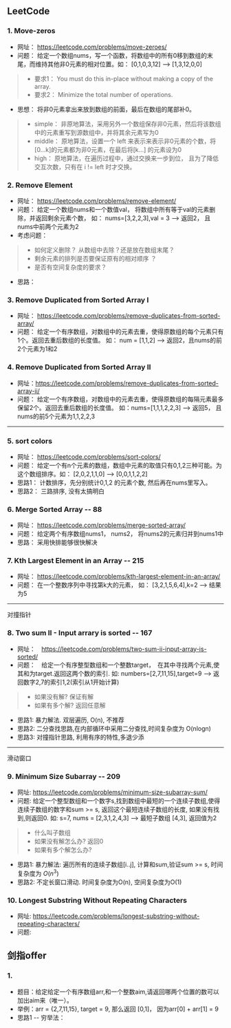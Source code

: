 


## LeetCode

### 1. Move-zeros

- 网址： https://leetcode.com/problems/move-zeroes/
- 问题： 给定一个数组nums，写一个函数，将数组中的所有0移到数组的末尾，而维持其他非0元素的相对位置。如： [0,1,0,3,12] --> [1,3,12,0,0]
> - 要求1： You must do this in-place without making a copy of the array.
> - 要求2： Minimize the total number of operations.


- 思想： 将非0元素拿出来放到数组的前面，最后在数组的尾部补0。
> - simple： 非原地算法，采用另外一个数组保存非0元素，然后将该数组中的元素重写到源数组中，并将其余元素写为0
> - middle： 原地算法，设置一个 left 来表示来表示非0元素的个数，将[0...k]的元素都为非0元素，在最后将[k...] 的元素设为0
> - high： 原地算法，在遍历过程中，通过交换来一步到位， 且为了降低交互次数，只有在 i != left 时才交换。


### 2. Remove Element

- 网址： https://leetcode.com/problems/remove-element/
- 问题： 给定一个数组nums和一个数值val， 将数组中所有等于val的元素删除，并返回剩余元素个数， 如： nums=[3,2,2,3],val = 3 --> 返回2， 且nums中前两个元素为2
- 考虑问题：
> - 如何定义删除？ 从数组中去除？还是放在数组末尾？
> - 剩余元素的排列是否要保证原有的相对顺序 ？
> - 是否有空间复杂度的要求？

- 思路： 

### 3. Remove Duplicated from Sorted Array I

- 网址： https://leetcode.com/problems/remove-duplicates-from-sorted-array/
- 问题： 给定一个有序数组，对数组中的元素去重，使得原数组的每个元素只有1个。返回去重后数组的长度值。 如： num = [1,1,2] --> 返回2，且nums的前2个元素为1和2


### 4. Remove Duplicated from Sorted Array II

- 网址：https://leetcode.com/problems/remove-duplicates-from-sorted-array-ii/
- 问题： 给定一个有序数组，对数组中的元素去重，使得原数组的每隔元素最多保留2个。返回去重后数组的长度值。 如：nums=[1,1,1,2,2,3] --> 返回5， 且nums的前5个元素为1,1,2,2,3

---

### 5. sort colors

- 网址： https://leetcode.com/problems/sort-colors/
- 问题： 给定一个有n个元素的数组，数组中元素的取值只有0,1,2三种可能。为这个数组排序。如： [2,0,2,1,1,0] --> [0,0,1,1,2,2]
- 思路1： 计数排序，先分别统计0,1,2 的元素个数, 然后再在nums里写入。
- 思路2： 三路排序, 没有太搞明白


### 6. Merge Sorted Array  -- 88

- 网址： https://leetcode.com/problems/merge-sorted-array/
- 问题： 给定两个有序数组nums1， nums2， 将nums2的元素归并到nums1中
- 思路： 采用快排能够很快解决


### 7. Kth Largest Element in an Array -- 215

- 网址： https://leetcode.com/problems/kth-largest-element-in-an-array/
- 问题： 在一个整数序列中寻找第k大的元素， 如： [3,2,1,5,6,4],k=2 --> 结果为5

--- 

对撞指针

### 8. Two sum II - Input arrary is sorted  -- 167

- 网址：　https://leetcode.com/problems/two-sum-ii-input-array-is-sorted/
- 问题：　给定一个有序整型数组和一个整数target，　在其中寻找两个元素,使其和为target.返回这两个数的索引. 如: numbers=[2,7,11,15],target=9 --> 返回数字2,7的索引1,2(索引从1开始计算)
> - 如果没有解? 保证有解
> - 如果有多个解? 返回任意解

- 思路1: 暴力解法. 双层遍历, O(n), 不推荐
- 思路2: 二分查找思路,在内部循环中采用二分查找,时间复杂度为 O(nlogn)
- 思路3: 对撞指针思路, 利用有序的特性,多退少添

---
滑动窗口

### 9. Minimum Size Subarray -- 209

- 网址: https://leetcode.com/problems/minimum-size-subarray-sum/
- 问题: 给定一个整型数组和一个数字s,找到数组中最短的一个连续子数组,使得连续子数组的数字和sum >= s, 返回这个最短连续子数组的长度, 如果没有找到,则返回0. 如: s=7, nums = [2,3,1,2,4,3] --> 最短子数组 [4,3], 返回值为2

> - 什么叫子数组
> - 如果没有解怎么办? 返回0
> - 如果有多个解怎么办?

- 思路1: 暴力解法: 遍历所有的连续子数组[i..j], 计算和sum,验证sum >= s, 时间复杂度为 $O(n^3)$
- 思路2: 不定长窗口滑动. 时间复杂度为O(n), 空间复杂度为O(1)


### 10. Longest Substring Without Repeating Characters

- 网址: https://leetcode.com/problems/longest-substring-without-repeating-characters/
- 问题: 



## 剑指offer

### 1. 

- 题目：给定给定一个有序数组arr,和一个整数aim,请返回哪两个位置的数可以加出aim来（唯一）。
- 举例：arr = {2,7,11,15}, target = 9, 那么返回 [0,1]， 因为arr[0] + arr[1] = 9
- 思路1 -- 穷举法：
